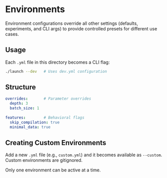 # Environments

Environment configurations override all other settings (defaults, experiments, and CLI args) to provide controlled presets for different use cases.

## Usage

Each `.yml` file in this directory becomes a CLI flag:

```bash
./launch --dev   # Uses dev.yml configuration
```

## Structure

```yaml
overrides:       # Parameter overrides
  depth: 3
  batch_size: 1
  
features:        # Behavioral flags  
  skip_compilation: true
  minimal_data: true
```

## Creating Custom Environments

Add a new `.yml` file (e.g., `custom.yml`) and it becomes available as `--custom`. Custom environments are gitignored.

Only one environment can be active at a time.